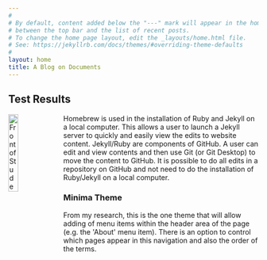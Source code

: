```yaml
---
#
# By default, content added below the "---" mark will appear in the home page
# between the top bar and the list of recent posts.
# To change the home page layout, edit the _layouts/home.html file.
# See: https://jekyllrb.com/docs/themes/#overriding-theme-defaults
#
layout: home
title: A Blog on Documents
---
```

## Test Results

<img src = "assets/IMG_02.jpg" alt="Front of Student Union Building" style="width:20%; float:left; margin-right:10px;">
Homebrew is used in the installation of Ruby and Jekyll on a local computer.  This allows a user to launch a Jekyll server to quickly and easily view the edits to website content. Jekyll/Ruby are components of GitHub.  A user can edit and view contents and then use Git (or Git Desktop) to move the content to GitHub.  It is possible to do all edits in a repository on GitHub and not need to do the installation of Ruby/Jekyll on a local computer.

### Minima Theme
From my research, this is the one theme that will allow adding of menu items within the header area of the page (e.g. the 'About' menu item).  There is an option to control which pages appear in this navigation and also the order of the terms.

